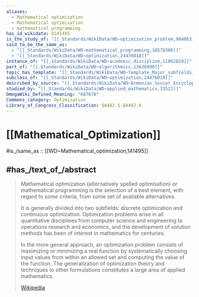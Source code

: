 ```yaml
---
aliases:
  - Mathematical optimization
  - Mathematical optimisation
  - mathematical programming
has_id_wikidata: Q141495
is_the_study_of: "[[_Standards/WikiData/WD~optimization_problem,984063]]"
said_to_be_the_same_as:
  - "[[_Standards/WikiData/WD~mathematical_programming,10578306]]"
  - "[[_Standards/WikiData/WD~optimization,24476018]]"
instance_of: "[[_Standards/WikiData/WD~academic_discipline,11862829]]"
part_of: "[[_Standards/WikiData/WD~algorithmics,13636890]]"
topic_has_template: "[[_Standards/WikiData/WD~Template_Major_subfields_of_optimization,20352240]]"
subclass_of: "[[_Standards/WikiData/WD~optimization,24476018]]"
described_by_source: "[[_Standards/WikiData/WD~Armenian_Soviet_Encyclopedia,_vol._7,123625363]]"
studied_by: "[[_Standards/WikiData/WD~applied_mathematics,33521]]"
OmegaWiki_Defined_Meaning: "687670"
Commons_category: Optimization
Library_of_Congress_Classification: QA402.5-QA402.6
---
```


# [[Mathematical_Optimization]] 

#is_/same_as :: [[WD~Mathematical_optimization,141495]] 

## #has_/text_of_/abstract 

> Mathematical optimization (alternatively spelled optimisation) or mathematical programming 
> is the selection of a best element, with regard to some criteria, from some set of available alternatives. 
> 
> It is generally divided into two subfields: discrete optimization and continuous optimization. 
> Optimization problems arise in all quantitative disciplines from computer science and engineering to operations research and economics, and the development of solution methods has been of interest in mathematics for centuries.
>
> In the more general approach, an optimization problem consists of maximizing or minimizing a real function by systematically choosing input values from within an allowed set and computing the value of the function. The generalization of optimization theory and techniques to other formulations constitutes a large area of applied mathematics.
>
> [Wikipedia](https://en.wikipedia.org/wiki/Mathematical%20optimization) 


